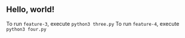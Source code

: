 
## Hello, world!

To run `feature-3`, execute `python3 three.py`
To run `feature-4`, execute `python3 four.py`
